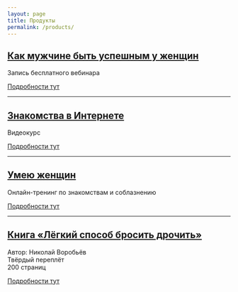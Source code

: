 ```yaml
---
layout: page
title: Продукты
permalink: /products/
---
```


## [Как мужчине быть успешным у женщин](/products/be-successful/)

Запись бесплатного вебинара

[Подробности тут](/products/be-successful/)

---

## [Знакомства в Интернете](http://yaica.prorealnost.com/offer/videokurs-kak-poznakomitsya-s-devushkoi-v-internete-regprise)

Видеокурс

[Подробности тут](http://yaica.prorealnost.com/offer/videokurs-kak-poznakomitsya-s-devushkoi-v-internete-regprise)

----

## [Умею женщин](http://yaica.prorealnost.com/offer/trening-umeiu-zhenschin?src=amorninja-products)

Онлайн-тренинг по знакомствам и соблазнению

[Подробности тут](http://yaica.prorealnost.com/offer/trening-umeiu-zhenschin?src=amorninja-products)

----

## [Книга «Лёгкий способ бросить дрочить»](/products/lsbd/)

Автор: Николай Воробьёв  
Твёрдый переплёт  
200 страниц

[Подробности тут](/products/lsbd/)


